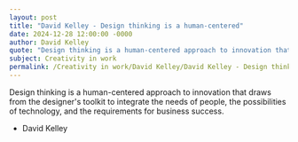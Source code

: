 ```yaml
---
layout: post
title: "David Kelley - Design thinking is a human-centered"
date: 2024-12-28 12:00:00 -0000
author: David Kelley
quote: "Design thinking is a human-centered approach to innovation that draws from the designer's toolkit to integrate the needs of people, the possibilities of technology, and the requirements for business success."
subject: Creativity in work
permalink: /Creativity in work/David Kelley/David Kelley - Design thinking is a human-centered
---
```


Design thinking is a human-centered approach to innovation that draws from the designer's toolkit to integrate the needs of people, the possibilities of technology, and the requirements for business success.

- David Kelley
